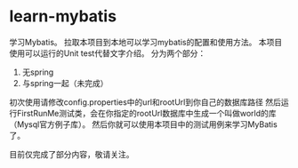 # learn-mybatis
学习Mybatis。
拉取本项目到本地可以学习mybatis的配置和使用方法。
本项目使用可以运行的Unit test代替文字介绍。
分为两个部分：
1. 无spring
2. 与spring一起（未完成）

初次使用请修改config.properties中的url和rootUrl到你自己的数据库路径
然后运行FirstRunMe测试类，会在你指定的rootUrl数据库中生成一个叫做world的库（Mysql官方例子库）。
然后你就可以使用本项目中的测试用例来学习MyBatis了。

目前仅完成了部分内容，敬请关注。